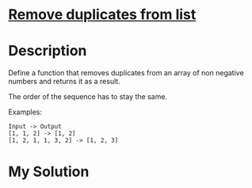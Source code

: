 # [Remove duplicates from list](https://www.codewars.com/kata/57a5b0dfcf1fa526bb000118)

# Description

Define a function that removes duplicates from an array of non negative numbers and returns it as a result.

The order of the sequence has to stay the same.

Examples:

```
Input -> Output
[1, 1, 2] -> [1, 2]
[1, 2, 1, 1, 3, 2] -> [1, 2, 3]
```

# My Solution

```ruby

```
